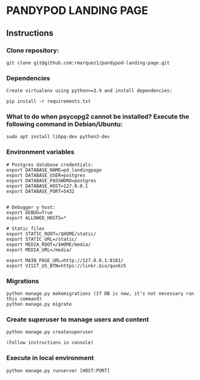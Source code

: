 # PANDYPOD LANDING PAGE

## Instructions

### Clone repository:

    git clone git@github.com:rmarquez1/pandypod-landing-page.git


### Dependencies

    Create virtualenv using python>=3.9 and install dependencies:

    pip install -r requirements.txt


### What to do when psycopg2 cannot be installed? Execute the following command in Debian/Ubuntu:

    sudo apt install libpq-dev python3-dev


### Environment variables

    # Postgres database credentials:
    export DATABASE_NAME=pd_landingpage
    export DATABASE_USER=postgres
    export DATABASE_PASSWORD=postgres
    export DATABASE_HOST=127.0.0.1
    export DATABASE_PORT=5432


    # Debugger y host:
    export DEBUG=True
    export ALLOWED_HOSTS=*

    # Static files
    export STATIC_ROOT=/$HOME/static/
    export STATIC_URL=/static/
    export MEDIA_ROOT=/$HOME/media/
    export MEDIA_URL=/media/

    export MAIN_PAGE_URL=http://127.0.0.1:8101/
    export VISIT_US_BTN=https://linkr.bio/qxx6z5


### Migrations

    python manage.py makemigrations (If DB is new, it's not necessary run this command)
    python manage.py migrate


### Create superuser to manage users and content

    python manage.py createsuperuser

    (Follow instructions in console)


### Execute in local environment

    python manage.py runserver [HOST:PORT]
